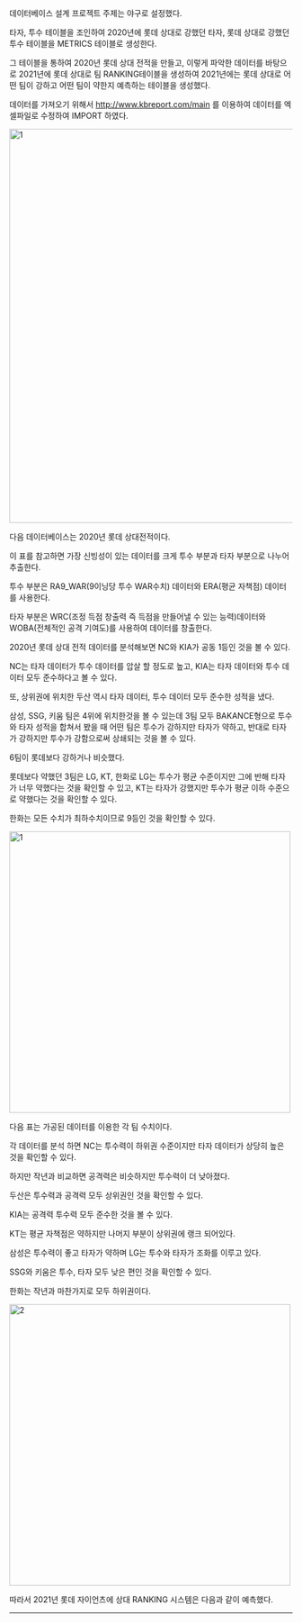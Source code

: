 데이터베이스 설계 프로젝트 주제는 야구로 설정했다. 

타자, 투수 테이블을 조인하여 2020년에 롯데 상대로 강했던 타자, 롯데 상대로 강했던 투수 테이블을 METRICS 테이블로 생성한다.

그 테이블을 통하여 2020년 롯데 상대 전적을 만들고, 이렇게 파악한 데이터를 바탕으로 2021년에 롯데 상대로 팀 RANKING테이블을 생성하여 2021년에는 롯데 상대로 어떤 팀이 강하고 어떤 팀이 약한지 예측하는 테이블을 생성했다. 

데이터를 가져오기 위해서 http://www.kbreport.com/main 를 이용하여 데이터를 엑셀파일로 수정하여 IMPORT 하였다. 


<img width="700" alt="1" src="https://user-images.githubusercontent.com/79968300/178698433-f995566c-052a-4194-859a-ede31401ea25.PNG">


다음 데이터베이스는 2020년 롯데 상대전적이다. 

이 표를 참고하면 가장 신빙성이 있는 데이터를 크게 투수 부분과 타자 부분으로 나누어 추출한다. 

투수 부분은 RA9_WAR(9이닝당 투수 WAR수치) 데이터와 ERA(평균 자책점) 데이터를 사용한다.

타자 부분은 WRC(조정 득점 창출력 즉 득점을 만들어낼 수 있는 능력)데이터와 WOBA(전체적인 공격 기여도)를 사용하여 데이터를 창출한다.

2020년 롯데 상대 전적 데이터를 분석해보면 NC와 KIA가 공동 1등인 것을 볼 수 있다. 

NC는 타자 데이터가 투수 데이터를 압살 할 정도로 높고, KIA는 타자 데이터와 투수 데이터 모두 준수하다고 볼 수 있다.

또, 상위권에 위치한 두산 역시 타자 데이터, 투수 데이터 모두 준수한 성적을 냈다.

삼성, SSG, 키움 팀은 4위에 위치한것을 볼 수 있는데 3팀 모두 BAKANCE형으로 투수와 타자 성적을 합쳐서 봤을 때 어떤 팀은 투수가 강하지만 타자가 약하고, 반대로 타자가 강하지만 투수가 강함으로써 상쇄되는 것을 볼 수 있다. 

6팀이 롯데보다 강하거나 비슷했다. 

롯데보다 약했던 3팀은 LG, KT, 한화로 LG는 투수가 평균 수준이지만 그에 반해 타자가 너무 약했다는 것을 확인할 수 있고, KT는 타자가 강했지만 투수가 평균 이하 수준으로 약했다는 것을 확인할 수 있다. 

한화는 모든 수치가 최하수치이므로 9등인 것을 확인할 수 있다.


<img width="500" alt="1" src="https://user-images.githubusercontent.com/79968300/178700189-f48ed076-3389-4333-8c7d-4b99db67672f.PNG">


다음 표는 가공된 데이터를 이용한 각 팀 수치이다.

각 데이터를 분석 하면 NC는 투수력이 하위권 수준이지만 타자 데이터가 상당히 높은 것을 확인할 수 있다. 

하지만 작년과 비교하면 공격력은 비슷하지만 투수력이 더 낮아졌다.

두산은 투수력과 공격력 모두 상위권인 것을 확인할 수 있다.

KIA는 공격력 투수력 모두 준수한 것을 볼 수 있다.

KT는 평균 자책점은 약하지만 나머지 부분이 상위권에 랭크 되어있다.

삼성은 투수력이 좋고 타자가 약하며 LG는 투수와 타자가 조화를 이루고 있다.

SSG와 키움은 투수, 타자 모두 낮은 편인 것을 확인할 수 있다. 

한화는 작년과 마찬가지로 모두 하위권이다. 


<img width="500" alt="2" src="https://user-images.githubusercontent.com/79968300/178700837-8cd8a825-6b96-4dc6-a06f-2da7bd268481.PNG">


따라서 2021년 롯데 자이언츠에 상대 RANKING 시스템은 다음과 같이 예측했다.

___
